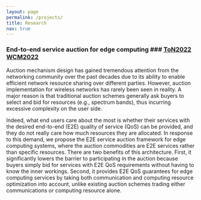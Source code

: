 ```yaml
---
layout: page
permalink: /projects/
title: Research
nav: true
---
```


### End-to-end service auction for edge computing ### [ToN2022](https://ieeexplore.ieee.org/document/9790890/authors#authors) [WCM2022](https://ieeexplore.ieee.org/stamp/stamp.jsp?arnumber=9773059)

Auction mechanism design has gained tremendous attention from the networking community over the past decades due to its ability to enable efficient network resource sharing over different parties. However, auction implementation for wireless networks has rarely been seen in reality. A major reason is that traditional auction schemes generally ask buyers to select and bid for resources (e.g., spectrum bands), thus incurring excessive complexity on the user side.

Indeed, what end users care about the most is whether their services with the desired end-to-end (E2E) quality of service (QoS) can be provided, and they do not really care how much resources they are allocated. In response to this demand, we propose the E2E service auction framework for edge computing systems, where the auction commodities are E2E services rather than specific resources. There are two benefits of this architecture. First, it significantly lowers the barrier to participating in the auction because buyers simply bid for services with E2E QoS requirements without having to know the inner workings. Second, it provides E2E QoS guarantees for edge computing services by taking both communication and computing resource optimization into account, unlike existing auction schemes trading either communications or computing resource alone.

